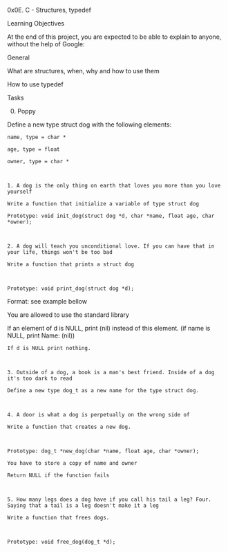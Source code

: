 0x0E. C - Structures, typedef

Learning Objectives

At the end of this project, you are expected to be able to explain to anyone, without the help of Google:

General

What are structures, when, why and how to use them

How to use typedef



Tasks

0. Poppy

Define a new type struct dog with the following elements:



	name, type = char *

	age, type = float

	owner, type = char *

	 

	1. A dog is the only thing on earth that loves you more than you love yourself

	Write a function that initialize a variable of type struct dog

	Prototype: void init_dog(struct dog *d, char *name, float age, char *owner);



	2. A dog will teach you unconditional love. If you can have that in your life, things won't be too bad

	Write a function that prints a struct dog



	Prototype: void print_dog(struct dog *d);

Format: see example bellow

You are allowed to use the standard library

If an element of d is NULL, print (nil) instead of this element. (if name is NULL, print Name: (nil))

	If d is NULL print nothing.



	3. Outside of a dog, a book is a man's best friend. Inside of a dog it's too dark to read

	Define a new type dog_t as a new name for the type struct dog.



	4. A door is what a dog is perpetually on the wrong side of

	Write a function that creates a new dog.



	Prototype: dog_t *new_dog(char *name, float age, char *owner);

	You have to store a copy of name and owner

	Return NULL if the function fails



	5. How many legs does a dog have if you call his tail a leg? Four. Saying that a tail is a leg doesn't make it a leg

	Write a function that frees dogs.



	Prototype: void free_dog(dog_t *d);
